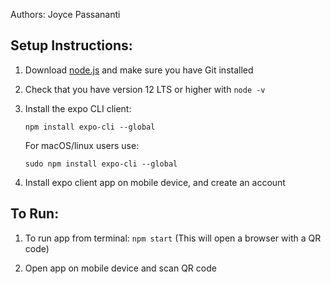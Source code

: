 Authors: Joyce Passananti

## Setup Instructions:

1. Download [node.js](https://nodejs.org/en/ " ") and make sure you have Git installed
2. Check that you have version 12 LTS or higher with `node -v`

3. Install the expo CLI client:

    `npm install expo-cli --global`

    For macOS/linux users use: 

    `sudo npm install expo-cli --global`

4. Install expo client app on mobile device, and create an account

## To Run:
1. To run app from terminal: `npm start`
(This will open a browser with a QR code)

2. Open app on mobile device and scan QR code
